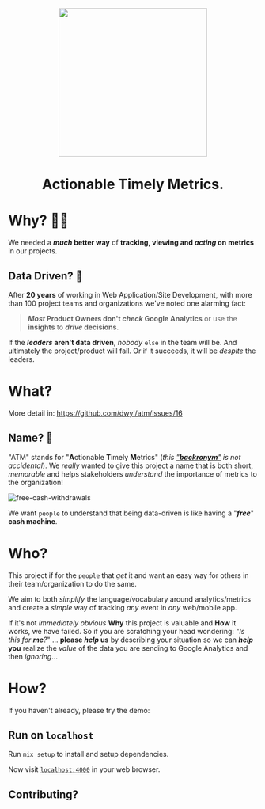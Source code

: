 <div align="center">
    <img src="https://github.com/dwyl/atm/assets/194400/1d71bfb3-1c55-46f0-8c0e-b72b725937bd" height="300">
    <h1><b>A</b>ctionable <b>T</b>imely <b>M</b>etrics.</h1>



</div>

# Why? 🤷‍♀️

We needed a **_much_ better way**
of **tracking, viewing and _acting_ on**
**metrics** in our projects.

## Data Driven? 🙈

After **20 years** of working 
in Web Application/Site Development,
with more than 100 project teams and organizations
we've noted one alarming fact:

> **_Most_ Product Owners don't _check_ Google Analytics** 
or use the **insights** to **_drive_ decisions**. 

If the **_leaders_ aren't data driven**,
_nobody_ `else` in the team will be. 
And ultimately the project/product will fail.
Or if it succeeds, 
it will be _despite_ the leaders. 


# What?

More detail in: https://github.com/dwyl/atm/issues/16



## Name? 🏧 

"ATM" stands for "**A**ctionable **T**imely **M**etrics" 
(_this 
["**backronym**"](https://en.wikipedia.org/wiki/Backronym) 
is not accidental_). 
We _really_ wanted to give this project a name 
that is both short, _memorable_ 
and helps stakeholders _understand_ 
the importance of metrics to the organization!

![free-cash-withdrawals](https://github.com/dwyl/atm/assets/194400/78fda825-5f71-4eed-8738-aef033829d7c)

We want `people` to understand that being data-driven
is like having a "**_free_**" **cash machine**.



# Who?

This project if for the `people`
that _get_ it
and want an easy way for others 
in their team/organization to do the same.

We aim to both
_simplify_ the language/vocabulary around analytics/metrics 
and create a _simple_ way 
of tracking _any_ event in _any_ web/mobile app. 

If it's not _immediately obvious_ **Why** this project 
is valuable and **How** it works, we have failed. 
So if you are scratching your head wondering: 
"_Is this for **me**?_" ... 
**please _help_ us** by describing your situation 
so we can **_help_ you** realize the _value_ 
of the data you are sending 
to Google Analytics 
and then _ignoring_... 

# How?

If you haven't already,
please try the demo: 



## Run on `localhost`

Run 
`mix setup` 
to install and setup dependencies.

Now visit 
[`localhost:4000`](http://localhost:4000) 
in your web browser.

## Contributing?

